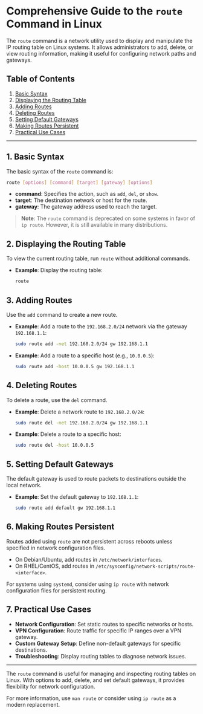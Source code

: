 
# Comprehensive Guide to the `route` Command in Linux

The `route` command is a network utility used to display and manipulate the IP routing table on Linux systems. It allows administrators to add, delete, or view routing information, making it useful for configuring network paths and gateways.

## Table of Contents
1. [Basic Syntax](#basic-syntax)
2. [Displaying the Routing Table](#displaying-the-routing-table)
3. [Adding Routes](#adding-routes)
4. [Deleting Routes](#deleting-routes)
5. [Setting Default Gateways](#setting-default-gateways)
6. [Making Routes Persistent](#making-routes-persistent)
7. [Practical Use Cases](#practical-use-cases)

---

## 1. Basic Syntax

The basic syntax of the `route` command is:
```bash
route [options] [command] [target] [gateway] [options]
```
- **command**: Specifies the action, such as `add`, `del`, or `show`.
- **target**: The destination network or host for the route.
- **gateway**: The gateway address used to reach the target.

> **Note**: The `route` command is deprecated on some systems in favor of `ip route`. However, it is still available in many distributions.

## 2. Displaying the Routing Table

To view the current routing table, run `route` without additional commands.

- **Example**: Display the routing table:
  ```bash
  route
  ```

## 3. Adding Routes

Use the `add` command to create a new route.

- **Example**: Add a route to the `192.168.2.0/24` network via the gateway `192.168.1.1`:
  ```bash
  sudo route add -net 192.168.2.0/24 gw 192.168.1.1
  ```

- **Example**: Add a route to a specific host (e.g., `10.0.0.5`):
  ```bash
  sudo route add -host 10.0.0.5 gw 192.168.1.1
  ```

## 4. Deleting Routes

To delete a route, use the `del` command.

- **Example**: Delete a network route to `192.168.2.0/24`:
  ```bash
  sudo route del -net 192.168.2.0/24 gw 192.168.1.1
  ```

- **Example**: Delete a route to a specific host:
  ```bash
  sudo route del -host 10.0.0.5
  ```

## 5. Setting Default Gateways

The default gateway is used to route packets to destinations outside the local network.

- **Example**: Set the default gateway to `192.168.1.1`:
  ```bash
  sudo route add default gw 192.168.1.1
  ```

## 6. Making Routes Persistent

Routes added using `route` are not persistent across reboots unless specified in network configuration files.

- On Debian/Ubuntu, add routes in `/etc/network/interfaces`.
- On RHEL/CentOS, add routes in `/etc/sysconfig/network-scripts/route-<interface>`.

For systems using `systemd`, consider using `ip route` with network configuration files for persistent routing.

## 7. Practical Use Cases

- **Network Configuration**: Set static routes to specific networks or hosts.
- **VPN Configuration**: Route traffic for specific IP ranges over a VPN gateway.
- **Custom Gateway Setup**: Define non-default gateways for specific destinations.
- **Troubleshooting**: Display routing tables to diagnose network issues.

---

The `route` command is useful for managing and inspecting routing tables on Linux. With options to add, delete, and set default gateways, it provides flexibility for network configuration.

For more information, use `man route` or consider using `ip route` as a modern replacement.

